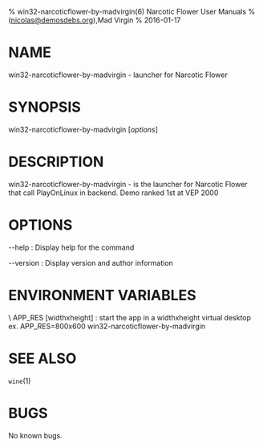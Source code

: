 % win32-narcoticflower-by-madvirgin(6) Narcotic Flower User Manuals
%  (nicolas@demosdebs.org),Mad Virgin
% 2016-01-17

# NAME
win32-narcoticflower-by-madvirgin - launcher for Narcotic Flower

# SYNOPSIS
win32-narcoticflower-by-madvirgin [*options*]

# DESCRIPTION
win32-narcoticflower-by-madvirgin - is the launcher for Narcotic Flower that call PlayOnLinux in backend.
Demo ranked 1st at VEP 2000

# OPTIONS
\--help
:   Display help for the command

\--version
:   Display version and author information

# ENVIRONMENT VARIABLES
\ APP_RES [widthxheight]
:	start the app in a widthxheight virtual desktop  
	ex. APP_RES=800x600 win32-narcoticflower-by-madvirgin

# SEE ALSO
`wine`(1)

# BUGS
No known bugs.
